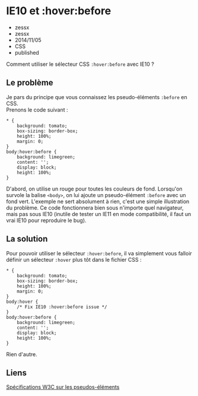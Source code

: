# IE10 et :hover:before
- zessx
- zessx
- 2014/11/05
- CSS
- published

Comment utiliser le sélecteur CSS `:hover:before` avec IE10 ?

## Le problème

Je pars du principe que vous connaissez les pseudo-éléments `:before` en CSS.  
Prenons le code suivant :

	* {
		background: tomato;
		box-sizing: border-box;
		height: 100%;
		margin: 0;
	}
	body:hover:before {
		background: limegreen;
		content: '';
		display: block;
		height: 100%;
	}

D'abord, on utilise un rouge pour toutes les couleurs de fond. Lorsqu'on survole la balise `<body>`, on lui ajoute un pseudo-élément `:before` avec un fond vert. L'exemple ne sert absolument à rien, c'est une simple illustration du problème. Ce code fonctionnera bien sous n'importe quel navigateur, mais pas sous IE10 (inutile de tester un IE11 en mode compatibilité, il faut un vrai IE10 pour reproduire le bug).

## La solution

Pour pouvoir utiliser le sélecteur `:hover:before`, il va simplement vous falloir définir un sélecteur `:hover` plus tôt dans le fichier CSS :

	* {
		background: tomato;
		box-sizing: border-box;
		height: 100%;
		margin: 0;
	}
	body:hover {
		/* Fix IE10 :hover:before issue */
	}
	body:hover:before {
		background: limegreen;
		content: '';
		display: block;
		height: 100%;
	}

Rien d'autre.

## Liens

[Spécifications W3C sur les pseudos-éléments](http://www.w3.org/TR/2011/REC-CSS2-20110607/selector.html#before-and-after)